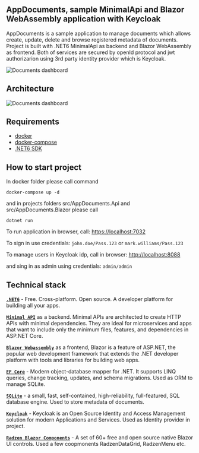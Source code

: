 ## AppDocuments, sample MinimalApi and Blazor WebAssembly application with Keycloak 
AppDocuments is a sample application to manage documents which allows create, update, delete and browse registered metadata of documents.
Project is built with .NET6 MinimalApi as backend and Blazor WebAssembly as frontend. Both of services are secured by openId protocol and jwt authorizarion using 3rd party identity provider which is Keycloak.

![Documents dashboard](https://raw.githubusercontent.com/Kwazi1984/minimalapi-blazor-keycloak/master/assets/app-screen.jpg)

## Architecture
![Documents dashboard](https://raw.githubusercontent.com/Kwazi1984/minimalapi-blazor-keycloak/master/assets/diagram.jpg)

## Requirements
- [docker](https://www.docker.com/)
- [docker-compose](https://docs.docker.com/compose/install/)
- [.NET6 SDK](https://dotnet.microsoft.com/en-us/download/dotnet/6.0)

## How to start project
In docker folder please call command
```
docker-compose up -d
```
and in projects folders src/AppDocuments.Api and src/AppDocuments.Blazor please call
```
dotnet run
```
To run application in browser, call: [https://localhost:7032](https://localhost:7032)

To sign in use credentials:
`john.doe/Pass.123` or `mark.williams/Pass.123`

To manage users in Keycloak idp, call in browser: [http://localhost:8088](http://localhost:8088)

and sing in as admin using credentials:
`admin/admin`

## Technical stack
**[`.NET6`](https://dotnet.microsoft.com/download)** - Free. Cross-platform. Open source. A developer platform for building all your apps.

**[`Minimal API`](https://learn.microsoft.com/en-us/aspnet/core/tutorials/min-web-api?view=aspnetcore-6.0&tabs=visual-studio#overview)** as a backend.  Minimal APIs are architected to create HTTP APIs with minimal dependencies. They are ideal for microservices and apps that want to include only the minimum files, features, and dependencies in ASP.NET Core.

**[`Blazor Webassembly`](https://dotnet.microsoft.com/en-us/apps/aspnet/web-apps/blazor)** as a frontend, Blazor is a feature of ASP.NET, the popular web development framework that extends the .NET developer platform with tools and libraries for building web apps.

**[`EF Core`](https://github.com/dotnet/efcore)** - Modern object-database mapper for .NET. It supports LINQ queries, change tracking, updates, and schema migrations. Used as ORM to manage SQLite.

**[`SQLite`](https://www.sqlite.org/i)** - a small, fast, self-contained, high-reliability, full-featured, SQL database engine. Used to store metadata of documents.

**[`Keycloak`](https://www.keycloak.org/)** - Keycloak is an Open Source Identity and Access Management solution for modern Applications and Services. Used as Identity provider in project.

**[`Radzen Blazor Components`](https://blazor.radzen.com/)** - A set of 60+ free and open source native Blazor UI controls. Used a few coopmonents RadzenDataGrid, RadzenMenu etc.



